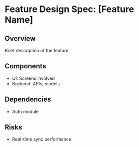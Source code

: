 # Feature Design Spec: [Feature Name]

## Overview
Brief description of the feature

## Components
- UI: Screens involved
- Backend: APIs, models

## Dependencies
- Auth module

## Risks
- Real-time sync performance
